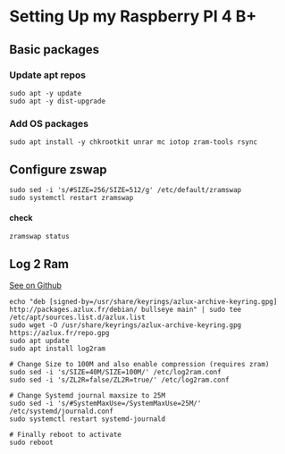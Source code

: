 # Setting Up my Raspberry PI 4 B+
## Basic packages

### Update apt repos
```
sudo apt -y update
sudo apt -y dist-upgrade
```

### Add OS packages
```
sudo apt install -y chkrootkit unrar mc iotop zram-tools rsync
```

## Configure zswap
```
sudo sed -i 's/#SIZE=256/SIZE=512/g' /etc/default/zramswap
sudo systemctl restart zramswap
```
#### check
```
zramswap status
```

## Log 2 Ram
[See on Github](https://github.com/azlux/log2ram)

```
echo "deb [signed-by=/usr/share/keyrings/azlux-archive-keyring.gpg] http://packages.azlux.fr/debian/ bullseye main" | sudo tee /etc/apt/sources.list.d/azlux.list
sudo wget -O /usr/share/keyrings/azlux-archive-keyring.gpg  https://azlux.fr/repo.gpg
sudo apt update
sudo apt install log2ram

# Change Size to 100M and also enable compression (requires zram)
sudo sed -i 's/SIZE=40M/SIZE=100M/' /etc/log2ram.conf
sudo sed -i 's/ZL2R=false/ZL2R=true/' /etc/log2ram.conf

# Change Systemd journal maxsize to 25M
sudo sed -i 's/#SystemMaxUse=/SystemMaxUse=25M/' /etc/systemd/journald.conf
sudo systemctl restart systemd-journald

# Finally reboot to activate
sudo reboot
```
